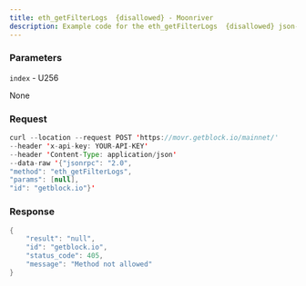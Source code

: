 ```yaml
---
title: eth_getFilterLogs  {disallowed} - Moonriver
description: Example code for the eth_getFilterLogs  {disallowed} json-rpc method. Сomplete guide on how to use eth_getFilterLogs  {disallowed} json-rpc in GetBlock.io Web3 documentation.
---
```


### Parameters


`index` - U256

None

### Request

``` java
curl --location --request POST 'https://movr.getblock.io/mainnet/' 
--header 'x-api-key: YOUR-API-KEY' 
--header 'Content-Type: application/json' 
--data-raw '{"jsonrpc": "2.0",
"method": "eth_getFilterLogs",
"params": [null],
"id": "getblock.io"}'
```

###  Response

``` java
{
    "result": "null",
    "id": "getblock.io",
    "status_code": 405,
    "message": "Method not allowed"
}
```

